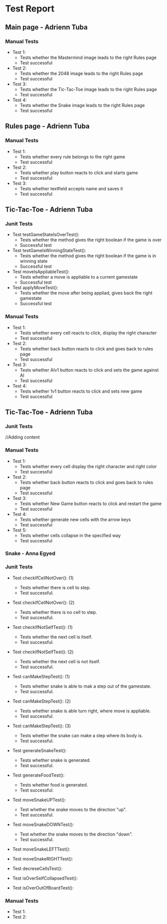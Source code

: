 # Test Report

## Main page - Adrienn Tuba

### **Manual Tests**
* Test 1: 
  * Tests whether the Mastermind image leads to the right Rules page
  * Test successful
* Test 2: 
  * Tests whether the 2048 image leads to the right Rules page
  * Test successful
* Test 3: 
  * Tests whether the Tic-Tac-Toe image leads to the right Rules page
  * Test successful
* Test 4: 
  * Tests whether the Snake image leads to the right Rules page
  * Test successful

## Rules page - Adrienn Tuba

### **Manual Tests**
* Test 1:
  * Tests whether every rule belongs to the right game
  * Test successful
* Test 2: 
  * Tests whether play button reacts to click and starts game
  * Test successful
* Test 3:
  * Tests whether textfield accepts name and saves it
  * Test successful

## Tic-Tac-Toe - Adrienn Tuba

### **Junit Tests**

* Test testGameStateIsOverTest():
  * Tests whether the method gives the right boolean if the game is over
  * Successful test
* Test testGameIsWinningStateTest():
  * Tests whether the method gives the right boolean if the game is in winning state
  * Successful test
* Test moveIsAppliableTest():
  * Tests whether a move is appliable to a current gamestate
  * Successful test 
* Test applyMoveTest():
  * Tests whether the move after being appliad, gives back the right gamestate
  * Successful test

### **Manual Tests**
* Test 1:
  * Tests whether every cell reacts to click, display the right character
  * Test successful
* Test 2: 
  * Tests whether back button reacts to click and goes back to rules page
  * Test successful
* Test 3:
  * Tests whether AIv1 button reacts to click and sets the game against AI
  * Test successful
* Test 4: 
  * Tests whether 1v1 button reacts to click and sets new game
  * Test successful
  
## Tic-Tac-Toe - Adrienn Tuba

### **Junit Tests**
//Adding content

### **Manual Tests**
* Test 1:
  * Tests whether every cell display the right character and right color
  * Test successful
* Test 2:
  * Tests whether back button reacts to click and goes back to rules page
  * Test successful
* Test 3:
  * Tests whether New Game button reacts to click and restart the game
  * Test successful
* Test 4:
  * Tests whether generate new cells with the arrow keys
  * Test successful
* Test 5:
  * Tests whether cells collapse in the specified way
  * Test successful
  
### Snake - Anna Egyed

### **Junit Tests**

* Test checkIfCellNotOver(): (1)
  * Tests whether there is cell to step.
  * Test successful.
* Test checkIfCellNotOver(): (2)
  * Tests whether there is no cell to step.
  * Test successful.

* Test checkIfNotSelfTest(): (1)
  * Tests whether the next cell is itself.
  * Test successful.
* Test checkIfNotSelfTest():  (2)
  * Tests whether the next cell is not itself.
  * Test successful.
  
* Test canMakeStepTest(): (1)
    * Tests whether snake is able to mak a step out of the gamestate.
    * Test successful.
* Test canMakeStepTest(): (2)    
    * Tests whether snake is able turn right, where move is appliable.
    * Test successful.
* Test canMakeStepTest(): (3) 
    * Tests whether the snake can make a step where its body is.
    * Test successful.

* Test generateSnakeTest():
    * Tests whether snake is generated.
    * Test successful.

* Test generateFoodTest():
    * Tests whether food is generated.
    * Test successful.

* Test moveSnakeUPTest():
    * Test whether the snake moves to the direction "up".
    * Test successful.

* Test moveSnakeDOWNTest():
    * Test whether the snake moves to the direction "down".
    * Test successful.
* Test moveSnakeLEFTTest():
* Test moveSnakeRIGHTTest():
* Test decreseCellsTest():
* Test isOverSelfCollapsedTest():
* Test isOverOutOfBoardTest():

### **Manual Tests**

* Test 1: 
* Test 2: